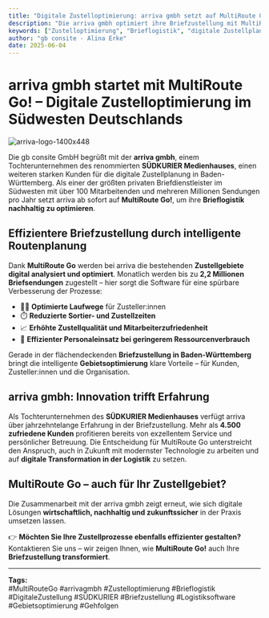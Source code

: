 ```yaml
---
title: "Digitale Zustelloptimierung: arriva gmbh setzt auf MultiRoute Go!"
description: "Die arriva gmbh optimiert ihre Briefzustellung mit MultiRoute Go! Effizientere Routen, optimierte Gehfolgen und spürbare Entlastung für Mitarbeitende – jetzt auch im Südwesten Deutschlands."
keywords: ["Zustelloptimierung", "Brieflogistik", "digitale Zustellplanung", "MultiRoute Go", "arriva gmbh", "Briefzustellung Baden-Württemberg", "SÜDKURIER", "Gebietsoptimierung", "Logistiksoftware"]
author: "gb consite - Alina Erke"
date: 2025-06-04
---
```


# arriva gmbh startet mit MultiRoute Go! – Digitale Zustelloptimierung im Südwesten Deutschlands

![arriva-logo-1400x448](https://github.com/user-attachments/assets/710f662b-842b-457a-be09-e6f24f36987a)

Die gb consite GmbH begrüßt mit der **arriva gmbh**, einem Tochterunternehmen des renommierten **SÜDKURIER Medienhauses**, einen weiteren starken Kunden für die digitale Zustellplanung in Baden-Württemberg. Als einer der größten privaten Briefdienstleister im Südwesten mit über 100 Mitarbeitenden und mehreren Millionen Sendungen pro Jahr setzt arriva ab sofort auf **MultiRoute Go!**, um ihre **Brieflogistik nachhaltig zu optimieren**.

## Effizientere Briefzustellung durch intelligente Routenplanung

Dank **MultiRoute Go** werden bei arriva die bestehenden **Zustellgebiete digital analysiert und optimiert**. Monatlich werden bis zu **2,2 Millionen Briefsendungen** zugestellt – hier sorgt die Software für eine spürbare Verbesserung der Prozesse:

- 🚶‍♂️ **Optimierte Laufwege** für Zusteller:innen  
- ⏱️ **Reduzierte Sortier- und Zustellzeiten**  
- 📈 **Erhöhte Zustellqualität und Mitarbeiterzufriedenheit**  
- 🌱 **Effizienter Personaleinsatz bei geringerem Ressourcenverbrauch**

Gerade in der flächendeckenden **Briefzustellung in Baden-Württemberg** bringt die intelligente **Gebietsoptimierung** klare Vorteile – für Kunden, Zusteller:innen und die Organisation.

## arriva gmbh: Innovation trifft Erfahrung

Als Tochterunternehmen des **SÜDKURIER Medienhauses** verfügt arriva über jahrzehntelange Erfahrung in der Briefzustellung. Mehr als **4.500 zufriedene Kunden** profitieren bereits von exzellentem Service und persönlicher Betreuung. Die Entscheidung für MultiRoute Go unterstreicht den Anspruch, auch in Zukunft mit modernster Technologie zu arbeiten und auf **digitale Transformation in der Logistik** zu setzen.

## MultiRoute Go – auch für Ihr Zustellgebiet?

Die Zusammenarbeit mit der arriva gmbh zeigt erneut, wie sich digitale Lösungen **wirtschaftlich, nachhaltig und zukunftssicher** in der Praxis umsetzen lassen. 

👉 **Möchten Sie Ihre Zustellprozesse ebenfalls effizienter gestalten?**  
Kontaktieren Sie uns – wir zeigen Ihnen, wie **MultiRoute Go!** auch Ihre **Briefzustellung transformiert**.

---

**Tags:**  
#MultiRouteGo #arrivagmbh #Zustelloptimierung #Brieflogistik #DigitaleZustellung #SÜDKURIER #Briefzustellung #Logistiksoftware #Gebietsoptimierung #Gehfolgen
